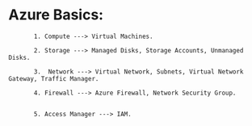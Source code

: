 # Azure Basics:

           1. Compute ---> Virtual Machines.
            
           2. Storage ---> Managed Disks, Storage Accounts, Unmanaged Disks.
            
           3.  Network ---> Virtual Network, Subnets, Virtual Network Gateway, Traffic Manager.
            
           4. Firewall ---> Azure Firewall, Network Security Group.

            
           5. Access Manager ---> IAM.  
            
            
            
